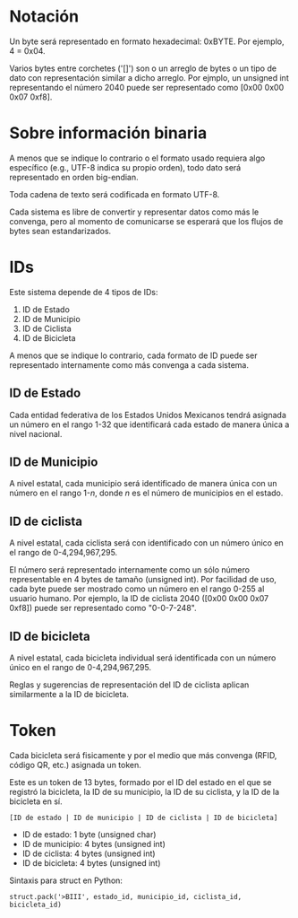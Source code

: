 ﻿# Notación
Un byte será representado en formato hexadecimal: 0xBYTE. Por ejemplo,
4 = 0x04.

Varios bytes entre corchetes ('[]') son o un arreglo de bytes o un tipo de dato
con representación similar a dicho arreglo. Por ejmplo, un unsigned int representando
el número 2040 puede ser representado como [0x00 0x00 0x07 0xf8].

# Sobre información binaria
A menos que se indique lo contrario o el formato usado requiera algo específico
(e.g., UTF-8 indica su propio orden), todo dato será representado en orden big-endian.

Toda cadena de texto será codificada en formato UTF-8.

Cada sistema es libre de convertir y representar datos como más le convenga, pero al momento de comunicarse
se esperará que los flujos de bytes sean estandarizados.

# IDs

Este sistema depende de 4 tipos de IDs:

1. ID de Estado
2. ID de Municipio
3. ID de Ciclista
4. ID de Bicicleta

A menos que se indique lo contrario, cada formato de ID puede ser representado
internamente como más convenga a cada sistema.

## ID de Estado

Cada entidad federativa de los Estados Unidos Mexicanos tendrá asignada un número
en el rango 1-32 que identificará cada estado de manera única a nivel nacional.

## ID de Municipio

A nivel estatal, cada municipio será identificado de manera única con un número en el rango
1-_n_, donde _n_ es el número de municipios en el estado.

## ID de ciclista

A nivel estatal, cada ciclista será con identificado con un número único en
el rango de 0-4,294,967,295.

El número será representado internamente como un sólo número representable en 4 bytes de
tamaño (unsigned int). Por facilidad de uso, cada byte puede ser mostrado como
un número en el rango 0-255 al usuario humano. Por ejemplo, la ID de ciclista
2040 ([0x00 0x00 0x07 0xf8]) puede ser representado como "0-0-7-248".

## ID de bicicleta

A nivel estatal, cada bicicleta individual será identificada con un número único
en el rango de 0-4,294,967,295.

Reglas y sugerencias de representación del ID de ciclista aplican similarmente a
la ID de bicicleta.

# Token

Cada bicicleta será fisicamente y por el medio que más convenga (RFID, código QR,
etc.) asignada un token.

Este es un token de 13 bytes, formado por el ID del estado en el que se registró
la bicicleta, la ID de su municipio, la ID de su ciclista, y la ID de la bicicleta
en sí.

```
[ID de estado | ID de municipio | ID de ciclista | ID de bicicleta]
```

* ID de estado: 1 byte (unsigned char)
* ID de municipio: 4 bytes (unsigned int)
* ID de ciclista: 4 bytes (unsigned int)
* ID de bicicleta: 4 bytes (unsigned int)

Sintaxis para struct en Python:

```
struct.pack('>BIII', estado_id, municipio_id, ciclista_id, bicicleta_id)
```

